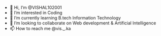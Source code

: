 - 👋 Hi, I’m @VISHAL102001
- 👀 I’m interested in Coding
- 🌱 I’m currently learning B.tech Information Technology
- 💞️ I’m looking to collaborate on Web development & Artificial Intelligence
- 📫 How to reach me @vis._.ka

<!---
VISHAL102001/VISHAL102001 is a ✨ special ✨ repository because its `README.md` (this file) appears on your GitHub profile.
You can click the Preview link to take a look at your changes.
--->
